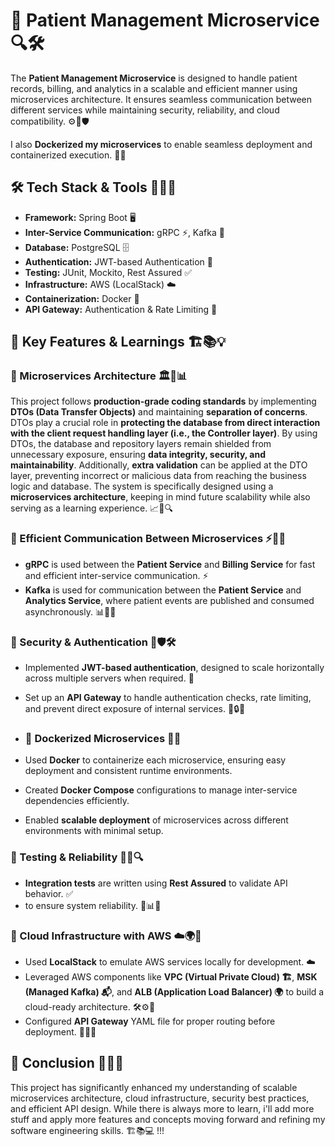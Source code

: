 # 🚀 Patient Management Microservice 🔍🛠️

The **Patient Management Microservice** is designed to handle patient records, billing, and analytics in a scalable and efficient manner using microservices architecture. It ensures seamless communication between different services while maintaining security, reliability, and cloud compatibility. ⚙️🔗🛡️  

I also **Dockerized my microservices** to enable seamless deployment and containerized execution. 🐳🚀  

## 🛠 Tech Stack & Tools 🚀🔧📌
- **Framework:** Spring Boot 🖥️  
- **Inter-Service Communication:** gRPC ⚡, Kafka 📨  
- **Database:** PostgreSQL 🗄️  
- **Authentication:** JWT-based Authentication 🔐  
- **Testing:** JUnit, Mockito, Rest Assured ✅  
- **Infrastructure:** AWS (LocalStack) ☁️  
- **Containerization:** Docker 🐳  
- **API Gateway:** Authentication & Rate Limiting 🚦  

## 🎯 Key Features & Learnings 🏗️📚💡  

### 🔹 Microservices Architecture 🏛️🔄📊  
This project follows **production-grade coding standards** by implementing **DTOs (Data Transfer Objects)** and maintaining **separation of concerns**. DTOs play a crucial role in **protecting the database from direct interaction with the client request handling layer (i.e., the Controller layer)**. By using DTOs, the database and repository layers remain shielded from unnecessary exposure, ensuring **data integrity, security, and maintainability**. Additionally, **extra validation** can be applied at the DTO layer, preventing incorrect or malicious data from reaching the business logic and database. The system is specifically designed using a **microservices architecture**, keeping in mind future scalability while also serving as a learning experience. 📈📝🔍  

### 🔹 Efficient Communication Between Microservices ⚡🔄🔗  
- **gRPC** is used between the **Patient Service** and **Billing Service** for fast and efficient inter-service communication. ⚡  
- **Kafka** is used for communication between the **Patient Service** and **Analytics Service**, where patient events are published and consumed asynchronously. 📊🔀📡  

### 🔹 Security & Authentication 🔐🛡️🛠️  
- Implemented **JWT-based authentication**, designed to scale horizontally across multiple servers when required. 🔐  
- Set up an **API Gateway** to handle authentication checks, rate limiting, and prevent direct exposure of internal services. 🚦🔒📌

- ### 🔹 Dockerized Microservices 🐳🚀  
- Used **Docker** to containerize each microservice, ensuring easy deployment and consistent runtime environments.  
- Created **Docker Compose** configurations to manage inter-service dependencies efficiently.  
- Enabled **scalable deployment** of microservices across different environments with minimal setup. 

### 🔹 Testing & Reliability 🧪✅🔍  
- **Integration tests** are written using **Rest Assured** to validate API behavior. ✅  
- to ensure system reliability. 🧪📊🔄  

### 🔹 Cloud Infrastructure with AWS ☁️🌍🔧  
- Used **LocalStack** to emulate AWS services locally for development. ☁️  
- Leveraged AWS components like **VPC (Virtual Private Cloud) 🏗️**, **MSK (Managed Kafka) 📬**, and **ALB (Application Load Balancer) 🌍** to build a cloud-ready architecture. 🛠️⚙️🔗  
- Configured **API Gateway** YAML file for proper routing before deployment. 📜📌📡  
 

## 📌 Conclusion 🎯💡🚀  
This project has significantly enhanced my understanding of scalable microservices architecture, cloud infrastructure, security best practices, and efficient API design. While there is always more to learn, i'll add more stuff and apply more features and concepts moving forward and refining my software engineering skills. 🏗️📚💻  !!!

